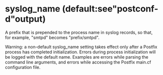 # syslog_name (default:see"postconf-d"output) 


A prefix that is prepended to the process name in syslog
records, so that, for example, "smtpd" becomes "prefix/smtpd".



Warning: a non-default syslog_name setting takes effect only after
a Postfix process has completed initialization. Errors during
process initialization will be logged with the default name. Examples
are errors while parsing the command line arguments, and errors
while accessing the Postfix main.cf configuration file.



